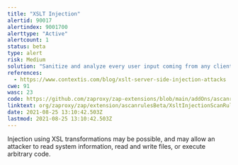 ```yaml
---
title: "XSLT Injection"
alertid: 90017
alertindex: 9001700
alerttype: "Active"
alertcount: 1
status: beta
type: alert
risk: Medium
solution: "Sanitize and analyze every user input coming from any client-side."
references:
  - https://www.contextis.com/blog/xslt-server-side-injection-attacks
cwe: 91
wasc: 23
code: https://github.com/zaproxy/zap-extensions/blob/main/addOns/ascanrulesBeta/src/main/java/org/zaproxy/zap/extension/ascanrulesBeta/XsltInjectionScanRule.java
linktext: org/zaproxy/zap/extension/ascanrulesBeta/XsltInjectionScanRule.java
date: 2021-08-25 13:10:42.503Z
lastmod: 2021-08-25 13:10:42.503Z
---
```


Injection using XSL transformations may be possible, and may allow an attacker to read system information, read and write files, or execute arbitrary code.
